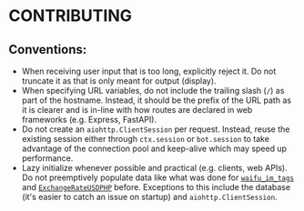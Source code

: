 # CONTRIBUTING

## Conventions:
- When receiving user input that is too long, explicitly reject it. Do not truncate it as that is only meant for output (display).
- When specifying URL variables, do not include the trailing slash (`/`) as part of the hostname. Instead, it should be the prefix of the URL path as it is clearer and is in-line with how routes are declared in web frameworks (e.g. Express, FastAPI).
- Do not create an `aiohttp.ClientSession` per request. Instead, reuse the existing session either through `ctx.session` or `bot.session` to take advantage of the connection pool and keep-alive which may speed up performance.
- Lazy initialize whenever possible and practical (e.g. clients, web APIs). Do not preemptively populate data like what was done for [`waifu_im_tags`](https://github.com/jerichosy/Abet-Discord-bot/blob/f06aab841dadd2c96fa81f4a6a277fa3e2dd5e96/cogs/Fun.py#L222-L228) and [`ExchangeRateUSDPHP`](https://github.com/jerichosy/Abet-Discord-bot/blob/f06aab841dadd2c96fa81f4a6a277fa3e2dd5e96/cogs/utils/ExchangeRateUSDPHP.py#L13-L14) before. Exceptions to this include the database (it's easier to catch an issue on startup) and `aiohttp.ClientSession`.

